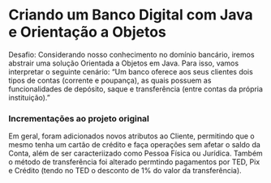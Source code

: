 # Criando um Banco Digital com Java e Orientação a Objetos


Desafio: Considerando nosso conhecimento no domínio bancário, iremos abstrair uma solução Orientada a Objetos em Java. Para isso, vamos interpretar o seguinte cenário:
“Um banco oferece aos seus clientes dois tipos de contas (corrente e poupança), as quais possuem as funcionalidades de depósito, saque e transferência (entre contas da própria instituição).”

### Incrementações ao projeto original
Em geral, foram adicionados novos atributos ao Cliente, permitindo que o mesmo tenha um cartão de crédito e faça operações
sem afetar o saldo da Conta, além de ser caracteriizado como Pessoa Física ou Jurídica. Também o método de transferência 
foi alterado permtindo pagamentos por TED, Pix e Crédito (tendo no TED o desconto de 1% do valor da transferência).
